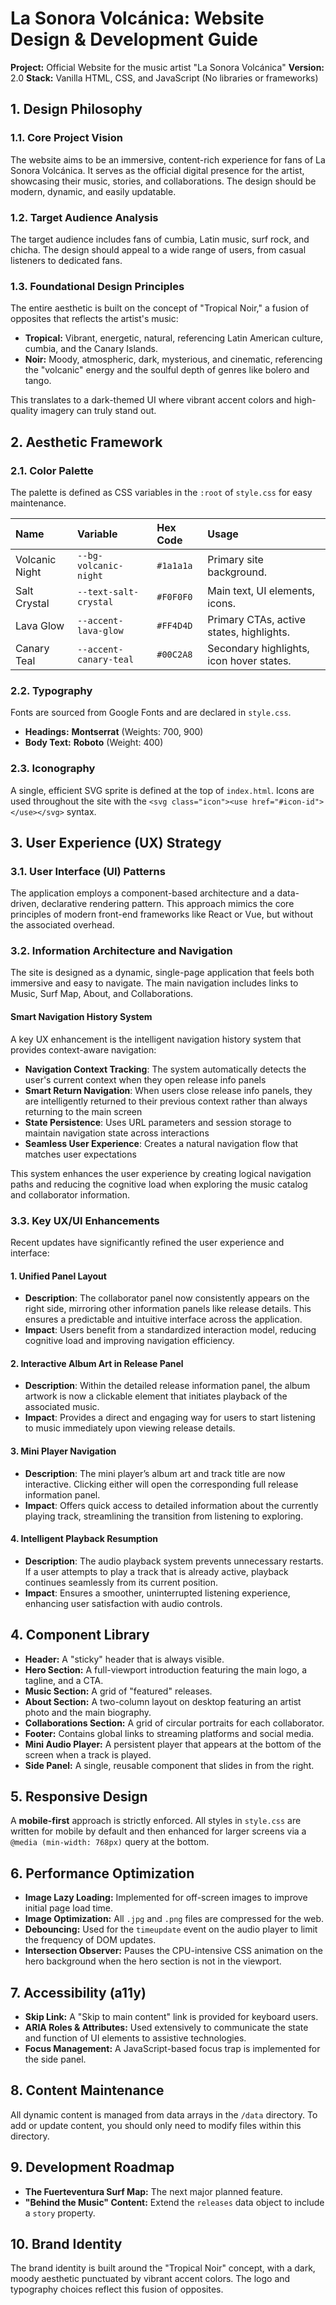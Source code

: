 # La Sonora Volcánica: Website Design & Development Guide

**Project:** Official Website for the music artist "La Sonora Volcánica"
**Version:** 2.0
**Stack:** Vanilla HTML, CSS, and JavaScript (No libraries or frameworks)

## 1. Design Philosophy

### 1.1. Core Project Vision

The website aims to be an immersive, content-rich experience for fans of La Sonora Volcánica. It serves as the official digital presence for the artist, showcasing their music, stories, and collaborations. The design should be modern, dynamic, and easily updatable.

### 1.2. Target Audience Analysis

The target audience includes fans of cumbia, Latin music, surf rock, and chicha. The design should appeal to a wide range of users, from casual listeners to dedicated fans.

### 1.3. Foundational Design Principles

The entire aesthetic is built on the concept of "Tropical Noir," a fusion of opposites that reflects the artist's music:

- **Tropical:** Vibrant, energetic, natural, referencing Latin American culture, cumbia, and the Canary Islands.
- **Noir:** Moody, atmospheric, dark, mysterious, and cinematic, referencing the "volcanic" energy and the soulful depth of genres like bolero and tango.

This translates to a dark-themed UI where vibrant accent colors and high-quality imagery can truly stand out.

## 2. Aesthetic Framework

### 2.1. Color Palette

The palette is defined as CSS variables in the `:root` of `style.css` for easy maintenance.

| Name | Variable | Hex Code | Usage |
| :--- | :--- | :--- | :--- |
| Volcanic Night | `--bg-volcanic-night` | `#1a1a1a` | Primary site background. |
| Salt Crystal | `--text-salt-crystal` | `#F0F0F0` | Main text, UI elements, icons. |
| Lava Glow | `--accent-lava-glow` | `#FF4D4D` | Primary CTAs, active states, highlights. |
| Canary Teal | `--accent-canary-teal`| `#00C2A8` | Secondary highlights, icon hover states. |

### 2.2. Typography

Fonts are sourced from Google Fonts and are declared in `style.css`.

- **Headings:** **Montserrat** (Weights: 700, 900)
- **Body Text:** **Roboto** (Weight: 400)

### 2.3. Iconography

A single, efficient SVG sprite is defined at the top of `index.html`. Icons are used throughout the site with the `<svg class="icon"><use href="#icon-id"></use></svg>` syntax.

## 3. User Experience (UX) Strategy

### 3.1. User Interface (UI) Patterns

The application employs a component-based architecture and a data-driven, declarative rendering pattern. This approach mimics the core principles of modern front-end frameworks like React or Vue, but without the associated overhead.

### 3.2. Information Architecture and Navigation

The site is designed as a dynamic, single-page application that feels both immersive and easy to navigate. The main navigation includes links to Music, Surf Map, About, and Collaborations.

#### Smart Navigation History System

A key UX enhancement is the intelligent navigation history system that provides context-aware navigation:

- **Navigation Context Tracking**: The system automatically detects the user's current context when they open release info panels
- **Smart Return Navigation**: When users close release info panels, they are intelligently returned to their previous context rather than always returning to the main screen
- **State Persistence**: Uses URL parameters and session storage to maintain navigation state across interactions
- **Seamless User Experience**: Creates a natural navigation flow that matches user expectations

This system enhances the user experience by creating logical navigation paths and reducing the cognitive load when exploring the music catalog and collaborator information.

### 3.3. Key UX/UI Enhancements

Recent updates have significantly refined the user experience and interface:

#### 1. Unified Panel Layout
- **Description**: The collaborator panel now consistently appears on the right side, mirroring other information panels like release details. This ensures a predictable and intuitive interface across the application.
- **Impact**: Users benefit from a standardized interaction model, reducing cognitive load and improving navigation efficiency.

#### 2. Interactive Album Art in Release Panel
- **Description**: Within the detailed release information panel, the album artwork is now a clickable element that initiates playback of the associated music.
- **Impact**: Provides a direct and engaging way for users to start listening to music immediately upon viewing release details.

#### 3. Mini Player Navigation
- **Description**: The mini player’s album art and track title are now interactive. Clicking either will open the corresponding full release information panel.
- **Impact**: Offers quick access to detailed information about the currently playing track, streamlining the transition from listening to exploring.

#### 4. Intelligent Playback Resumption
- **Description**: The audio playback system prevents unnecessary restarts. If a user attempts to play a track that is already active, playback continues seamlessly from its current position.
- **Impact**: Ensures a smoother, uninterrupted listening experience, enhancing user satisfaction with audio controls.

## 4. Component Library

- **Header:** A "sticky" header that is always visible.
- **Hero Section:** A full-viewport introduction featuring the main logo, a tagline, and a CTA.
- **Music Section:** A grid of "featured" releases.
- **About Section:** A two-column layout on desktop featuring an artist photo and the main biography.
- **Collaborations Section:** A grid of circular portraits for each collaborator.
- **Footer:** Contains global links to streaming platforms and social media.
- **Mini Audio Player:** A persistent player that appears at the bottom of the screen when a track is played.
- **Side Panel:** A single, reusable component that slides in from the right.

## 5. Responsive Design

A **mobile-first** approach is strictly enforced. All styles in `style.css` are written for mobile by default and then enhanced for larger screens via a `@media (min-width: 768px)` query at the bottom.

## 6. Performance Optimization

- **Image Lazy Loading:** Implemented for off-screen images to improve initial page load time.
- **Image Optimization:** All `.jpg` and `.png` files are compressed for the web.
- **Debouncing:** Used for the `timeupdate` event on the audio player to limit the frequency of DOM updates.
- **Intersection Observer:** Pauses the CPU-intensive CSS animation on the hero background when the hero section is not in the viewport.

## 7. Accessibility (a11y)

- **Skip Link:** A "Skip to main content" link is provided for keyboard users.
- **ARIA Roles & Attributes:** Used extensively to communicate the state and function of UI elements to assistive technologies.
- **Focus Management:** A JavaScript-based focus trap is implemented for the side panel.

## 8. Content Maintenance

All dynamic content is managed from data arrays in the `/data` directory. To add or update content, you should only need to modify files within this directory.

## 9. Development Roadmap

- **The Fuerteventura Surf Map:** The next major planned feature.
- **"Behind the Music" Content:** Extend the `releases` data object to include a `story` property.

## 10. Brand Identity

The brand identity is built around the "Tropical Noir" concept, with a dark, moody aesthetic punctuated by vibrant accent colors. The logo and typography choices reflect this fusion of opposites.
